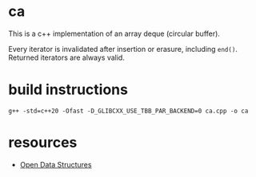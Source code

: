 # ca
This is a c++ implementation of an array deque (circular buffer).

Every iterator is invalidated after insertion or erasure, including `end()`. Returned iterators are always valid.

# build instructions
    g++ -std=c++20 -Ofast -D_GLIBCXX_USE_TBB_PAR_BACKEND=0 ca.cpp -o ca

# resources
* [Open Data Structures](https://opendatastructures.org/)

